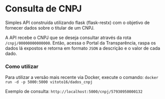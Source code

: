 # Consulta de CNPJ

Simples API construída utilizando flask (flask-restx) com o objetivo de fornecer dados sobre o titular de um CNPJ.

A API recebe o CNPJ que se deseja consultar através da rota `/cnpj/00000000000000`. Então, acessa o Portal da
Transparência, raspa os dados lá expostos e retorna em formato `JSON` a descrição e o valor de cada dado.

### Como utilizar

Para utilizar a versão mais recente via Docker, execute o comando:
`docker run -d -p 5000:5000 vitoto16/dados_cnpj`

Exemplo de consulta: `http://localhost:5000/cnpj/57930950000132`